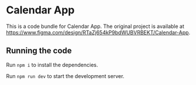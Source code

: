 
  # Calendar App

  This is a code bundle for Calendar App. The original project is available at https://www.figma.com/design/RTaZj654kP9bdWUBVRBEKT/Calendar-App.

  ## Running the code

  Run `npm i` to install the dependencies.

  Run `npm run dev` to start the development server.
  